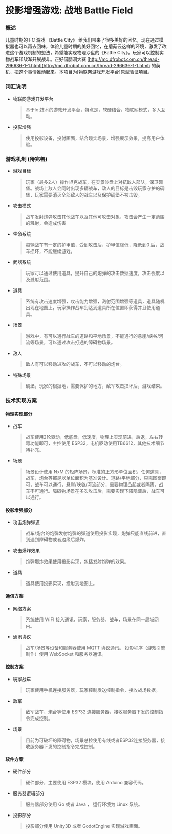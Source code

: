 # 投影增强游戏: 战地 Battle Field

### 概述

儿童时期的 FC 游戏 《Battle City》 给我们带来了很多美好的回忆，现在通过模拟器也可以再去回味，体验儿童时期的美好回忆，在蘑菇云这样的环境，激发了改进这个游戏机制的想法，希望能实现物理沙盘的《Battle City》，玩家可以控制实物战车和敌军开展战斗。正好借脑洞大赛 [http://mc.dfrobot.com.cn/thread-296636-1-1.html](http://mc.dfrobot.com.cn/thread-296636-1-1.html) 的契机，把这个事情推动起来。本项目为[物联网游戏开发平台]原型验证项目。

### 词汇说明

* 物联网游戏开发平台
  > 基于Iot技术的游戏开发平台，特点是，软硬结合，物联网模式，多人互动。
* 投影增强
  > 使用投影设备，投射画面，结合现实场景，增强展示效果，提高用户体验。

### 游戏机制 (待完善)
* 游戏目标
    >玩家（最多2人）操作坦克战车，在实景沙盘上对抗敌人部队，保卫碉堡。战场上敌人会同时出现多辆战车，敌人的目标是击毁玩家守护的碉堡，玩家需要消灭全部敌人的战车以及保护碉堡不被击毁。
* 攻击模式
    >战车发射炮弹攻击其他战车以及其他可攻击对象，攻击会产生一定范围的溅射，会造成伤害
* 生命系统
    >每辆战车有一定的护甲值，受到攻击后，护甲值降低，降低到0 后，战车损坏，不能继续游戏。
* 武器系统
    >玩家可以通过使用道具，提升自己的炮弹的攻击数据速度，攻击强度以及溅射范围。
* 道具
    >系统有攻击速度增强，攻击能力增强，溅射范围增强等道具，道具随机出现在地图上，玩家操作战车到达到道具所在位置即获得并且使用道具。
* 场景
    >游戏中，有可以通行战车的道路和平地场景，不能通行的悬崖/峡谷/河流等场景，可以通过攻击打通的障碍物场景。
* 敌人
    >敌人有可以移动进攻的战车，不可以移动的炮台。
* 特殊场景
    >碉堡，玩家的根据地，需要保护的地方，敌军攻击损坏后，游戏结束。

### 技术实现方案
#### 物理实现部分
* 战车
    >战车使用2轮驱动，低底盘，低速度，物理上实现前进，后退，左右转弯功能即可，主控使用 ESP32，电机驱动使用TB6612，其他技术细节待补充。
* 场景
    >场景设计使用 NxM 的矩阵场景，标准的正方形单位面积，任何道具，战车，炮台等都是以单位面积为基准设计。道路/平地部分，只需图案即可，战车可以通行，悬崖/峡谷/河流部分，需要物理凸起或者隔离，战车不可通行。障碍物场景在多次攻击后，需要实现下降隐藏后，战车可以通行。
#### 投影增强部分
* 攻击炮弹弹道
    >战车/炮台的炮弹发射炮弹的弹道使用投影实现，炮弹只能直线前进，直到遇到障碍物或者边缘后爆炸。
* 攻击爆炸效果
    >炮弹爆炸效果使用投影实现，包括发射炮弹的效果。
* 道具
    >道具使用投影实现，投射到地图上。
#### 通信方案
* 网络方案
    >系统使用 WIFI 接入通讯，玩家，服务器，战车，场景在同一局域网内。
* 通讯协议
    >战车/场景等设备和服务器使用 MQTT 协议通讯。
    >投影程序（游戏引擎制作）使用 WebSocket 和服务器通讯。
#### 控制方案
* 玩家战车
    >玩家使用手机连接服务器，玩家控制发送控制指令，接收战场数据。
* 敌军
    >敌军战车，炮台等使用 ESP32 连接服务器，接收服务器下发的控制指令完成控制。
* 场景
    >目前为可破坏的障碍物，场景总控使用有线或者ESP32连接服务器，接收服务器下发的控制指令完成控制。
#### 软件方案
* 硬件部分
    >硬件部分，主要使用 ESP32 模块，使用 Arduino 兼容代码。
* 服务器逻辑部分
    >服务器部分使用 Go 或者 Java ， 运行环境为 Linux 系统。
* 投影部分
    >投影部分使用 Unity3D 或者 GodotEngine 实现游戏画面。
